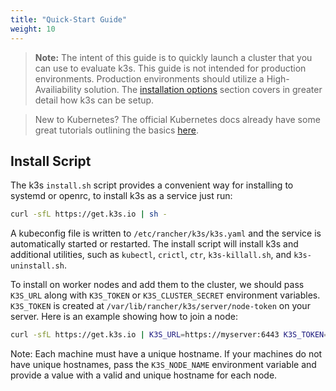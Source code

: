 ```yaml
---
title: "Quick-Start Guide"
weight: 10
---
```


>**Note:** The intent of this guide is to quickly launch a cluster that you can use to evaluate k3s. This guide is not intended for production environments. Production environments should utilize a High-Availiability solution. The [installation options](../installation) section covers in greater detail how k3s can be setup.

> New to Kubernetes? The official Kubernetes docs already have some great tutorials outlining the basics [here](https://kubernetes.io/docs/tutorials/kubernetes-basics/).

Install Script
--------------
The k3s `install.sh` script provides a convenient way for installing to systemd or openrc,
to install k3s as a service just run:
```bash
curl -sfL https://get.k3s.io | sh -
```

A kubeconfig file is written to `/etc/rancher/k3s/k3s.yaml` and the service is automatically started or restarted.
The install script will install k3s and additional utilities, such as `kubectl`, `crictl`, `ctr`, `k3s-killall.sh`, and `k3s-uninstall.sh`.

To install on worker nodes and add them to the cluster, we should pass `K3S_URL` along with `K3S_TOKEN` or `K3S_CLUSTER_SECRET` environment variables. `K3S_TOKEN` is created at `/var/lib/rancher/k3s/server/node-token` on your server. Here is an example showing how to join a node:

```bash
curl -sfL https://get.k3s.io | K3S_URL=https://myserver:6443 K3S_TOKEN=XXX sh -
```

Note: Each machine must have a unique hostname. If your machines do not have unique hostnames, pass the `K3S_NODE_NAME` environment variable and provide a value with a valid and unique hostname for each node.
